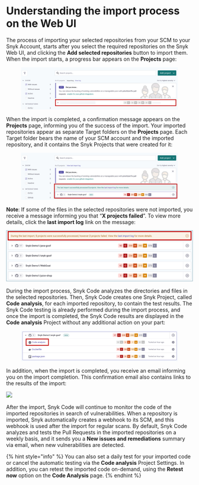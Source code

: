 # Understanding the import process on the Web UI

The process of importing your selected repositories from your SCM to your Snyk Account, starts after you select the required repositories on the Snyk Web UI, and clicking the **Add selected repositories** button to import them. When the import starts, a progress bar appears on the **Projects** page:

<figure><img src="../../../../../.gitbook/assets/image (499).png" alt=""><figcaption></figcaption></figure>

When the import is completed, a confirmation message appears on the **Projects** page, informing you of the success of the import. Your imported repositories appear as separate Target folders on the **Projects** page. Each Target folder bears the name of your SCM account and the imported repository, and it contains the Snyk Projects that were created for it:

<figure><img src="../../../../../.gitbook/assets/image (347).png" alt=""><figcaption></figcaption></figure>

**Note**: If some of the files in the selected repositories were not imported, you receive a message informing you that “**X projects failed**”. To view more details, click the **last import** **log** link on the message:

![](<../../../../../.gitbook/assets/Snyk Code - Imported Repositories - Failed import.png>)

During the import process, Snyk Code analyzes the directories and files in the selected repositories. Then, Snyk Code creates one Snyk Project, called **Code** **analysis**, for each imported repository, to contain the test results. The Snyk Code testing is already performed during the import process, and once the import is completed, the Snyk Code results are displayed in the **Code** **analysis** Project without any additional action on your part:

<figure><img src="../../../../../.gitbook/assets/image (178).png" alt=""><figcaption></figcaption></figure>

In addition, when the import is completed, you receive an email informing you on the import completion. This confirmation email also contains links to the results of the import:

![](<../../../../../.gitbook/assets/Snyk Code - Imported Repository - Complete - Email Confirmation.png>)

After the import, Snyk Code will continue to monitor the code of the imported repositories in search of vulnerabilities. When a repository is imported, Snyk automatically creates a webhook to its SCM, and this webhook is used after the import for regular scans. By default, Snyk Code analyzes and tests the Pull Requests in the imported repositories on a weekly basis, and it sends you a **New issues and remediations** summary via email, when new vulnerabilities are detected.

{% hint style="info" %}
You can also set a daily test for your imported code or cancel the automatic testing via the **Code analysis** Project Settings. In addition, you can retest the imported code on-demand, using the **Retest now** option on the **Code Analysis** page.
{% endhint %}
